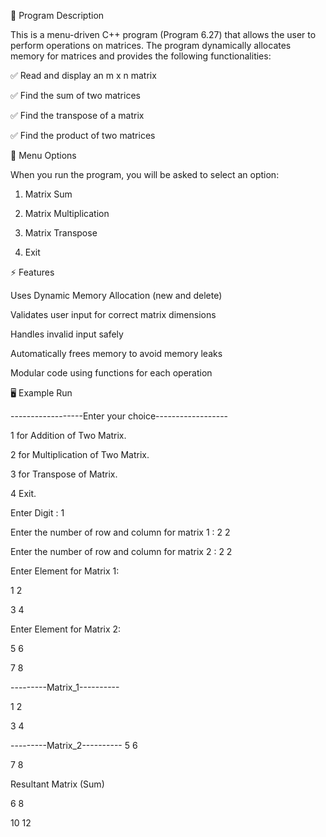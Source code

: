 📌 Program Description

This is a menu-driven C++ program (Program 6.27) that allows the user to perform operations on matrices.
The program dynamically allocates memory for matrices and provides the following functionalities:

✅ Read and display an m x n matrix

✅ Find the sum of two matrices

✅ Find the transpose of a matrix

✅ Find the product of two matrices

🎯 Menu Options

When you run the program, you will be asked to select an option:

1. Matrix Sum

2. Matrix Multiplication

3. Matrix Transpose

4. Exit

⚡ Features

Uses Dynamic Memory Allocation (new and delete)

Validates user input for correct matrix dimensions

Handles invalid input safely

Automatically frees memory to avoid memory leaks

Modular code using functions for each operation

🖥️ Example Run

------------------Enter your choice------------------

1 for Addition of Two Matrix.

2 for Multiplication of Two Matrix.

3 for Transpose of Matrix.

4 Exit.

Enter Digit : 1

Enter the number of row and column for matrix 1 : 2 2

Enter the number of row and column for matrix 2 : 2 2

Enter Element for Matrix 1:

1 2

3 4

Enter Element for Matrix 2:

5 6

7 8

---------Matrix_1----------

1 2

3 4

---------Matrix_2----------
5 6

7 8

Resultant Matrix (Sum)

6 8

10 12
